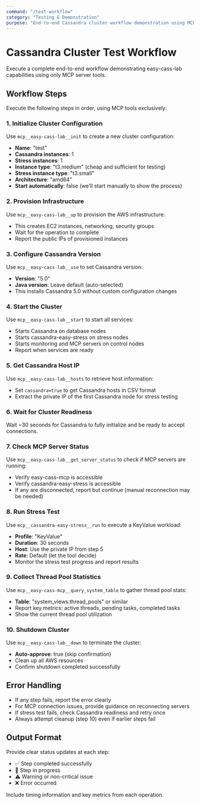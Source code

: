 ```yaml
---
command: "/test-workflow"
category: "Testing & Demonstration"
purpose: "End-to-end Cassandra cluster workflow demonstration using MCP servers"
---
```


# Cassandra Cluster Test Workflow

Execute a complete end-to-end workflow demonstrating easy-cass-lab capabilities using only MCP server tools.

## Workflow Steps

Execute the following steps in order, using MCP tools exclusively:

### 1. Initialize Cluster Configuration
Use `mcp__easy-cass-lab__init` to create a new cluster configuration:
- **Name**: "test"
- **Cassandra instances**: 1
- **Stress instances**: 1
- **Instance type**: "t3.medium" (cheap and sufficient for testing)
- **Stress instance type**: "t3.small"
- **Architecture**: "amd64"
- **Start automatically**: false (we'll start manually to show the process)

### 2. Provision Infrastructure
Use `mcp__easy-cass-lab__up` to provision the AWS infrastructure:
- This creates EC2 instances, networking, security groups
- Wait for the operation to complete
- Report the public IPs of provisioned instances

### 3. Configure Cassandra Version
Use `mcp__easy-cass-lab__use` to set Cassandra version:
- **Version**: "5.0"
- **Java version**: Leave default (auto-selected)
- This installs Cassandra 5.0 without custom configuration changes

### 4. Start the Cluster
Use `mcp__easy-cass-lab__start` to start all services:
- Starts Cassandra on database nodes
- Starts cassandra-easy-stress on stress nodes
- Starts monitoring and MCP servers on control nodes
- Report when services are ready

### 5. Get Cassandra Host IP
Use `mcp__easy-cass-lab__hosts` to retrieve host information:
- Set `cassandra=true` to get Cassandra hosts in CSV format
- Extract the private IP of the first Cassandra node for stress testing

### 6. Wait for Cluster Readiness
Wait ~30 seconds for Cassandra to fully initialize and be ready to accept connections.

### 7. Check MCP Server Status
Use `mcp__easy-cass-lab__get_server_status` to check if MCP servers are running:
- Verify easy-cass-mcp is accessible
- Verify cassandra-easy-stress is accessible
- If any are disconnected, report but continue (manual reconnection may be needed)

### 8. Run Stress Test
Use `mcp__cassandra-easy-stress__run` to execute a KeyValue workload:
- **Profile**: "KeyValue"
- **Duration**: 30 seconds
- **Host**: Use the private IP from step 5
- **Rate**: Default (let the tool decide)
- Monitor the stress test progress and report results

### 9. Collect Thread Pool Statistics
Use `mcp__easy-cass-mcp__query_system_table` to gather thread pool stats:
- **Table**: "system_views.thread_pools" or similar
- Report key metrics: active threads, pending tasks, completed tasks
- Show the current thread pool utilization

### 10. Shutdown Cluster
Use `mcp__easy-cass-lab__down` to terminate the cluster:
- **Auto-approve**: true (skip confirmation)
- Clean up all AWS resources
- Confirm shutdown completed successfully

## Error Handling

- If any step fails, report the error clearly
- For MCP connection issues, provide guidance on reconnecting servers
- If stress test fails, check Cassandra readiness and retry once
- Always attempt cleanup (step 10) even if earlier steps fail

## Output Format

Provide clear status updates at each step:
- ✅ Step completed successfully
- 🔄 Step in progress
- ⚠️  Warning or non-critical issue
- ❌ Error occurred

Include timing information and key metrics from each operation.
